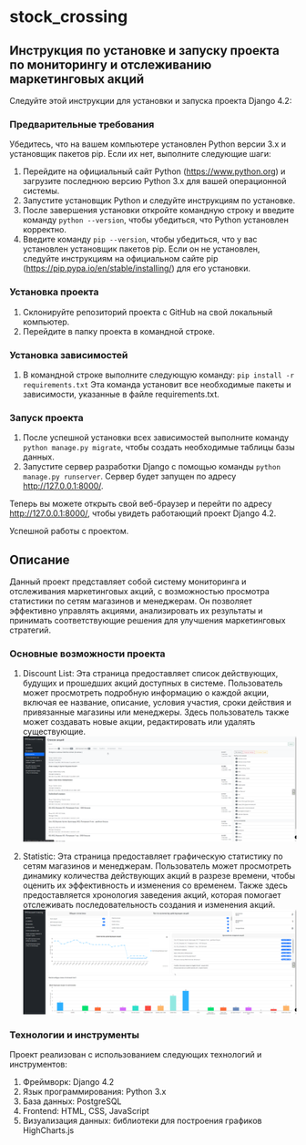 # stock_crossing
## Инструкция по установке и запуску проекта по мониторингу и отслеживанию маркетинговых акций

Следуйте этой инструкции для установки и запуска проекта Django 4.2:

### Предварительные требования

Убедитесь, что на вашем компьютере установлен Python версии 3.x и установщик пакетов pip. Если их нет, выполните следующие шаги:

1. Перейдите на официальный сайт Python (https://www.python.org) и загрузите последнюю версию Python 3.x для вашей операционной системы.
2. Запустите установщик Python и следуйте инструкциям по установке.
3. После завершения установки откройте командную строку и введите команду `python --version`, чтобы убедиться, что Python установлен корректно.
4. Введите команду `pip --version`, чтобы убедиться, что у вас установлен установщик пакетов pip. Если он не установлен, следуйте инструкциям на официальном сайте pip (https://pip.pypa.io/en/stable/installing/) для его установки.

### Установка проекта

1. Склонируйте репозиторий проекта с GitHub на свой локальный компьютер.
2. Перейдите в папку проекта в командной строке.

### Установка зависимостей

1. В командной строке выполните следующую команду: `pip install -r requirements.txt`
   Эта команда установит все необходимые пакеты и зависимости, указанные в файле requirements.txt.

### Запуск проекта

1. После успешной установки всех зависимостей выполните команду `python manage.py migrate`, чтобы создать необходимые таблицы базы данных.
2. Запустите сервер разработки Django с помощью команды `python manage.py runserver`.
   Сервер будет запущен по адресу http://127.0.0.1:8000/.

Теперь вы можете открыть свой веб-браузер и перейти по адресу http://127.0.0.1:8000/, чтобы увидеть работающий проект Django 4.2.

Успешной работы с проектом.

## Описание

Данный проект представляет собой систему мониторинга и отслеживания маркетинговых акций, с возможностью просмотра статистики по сетям магазинов и менеджерам. Он позволяет эффективно управлять акциями, анализировать их результаты и принимать соответствующие решения для улучшения маркетинговых стратегий.

### Основные возможности проекта

1. Discount List: Эта страница предоставляет список действующих, будущих и прошедших акций доступных в системе. Пользователь может просмотреть подробную информацию о каждой акции, включая ее название, описание, условия участия, сроки действия и привязанные магазины или менеджеры. Здесь пользователь также может создавать новые акции, редактировать или удалять существующие.
![discount_list](img_readme/discount_list.png "Discount List")

2. Statistic: Эта страница предоставляет графическую статистику по сетям магазинов и менеджерам. Пользователь может просмотреть динамику количества действующих акций в разрезе времени, чтобы оценить их эффективность и изменения со временем. Также здесь предоставляется хронология заведения акций, которая помогает отслеживать последовательность создания и изменения акций.
![statistic](img_readme/statistic.png "Statistic")

### Технологии и инструменты

Проект реализован с использованием следующих технологий и инструментов:

1. Фреймворк: Django 4.2
2. Язык программирования: Python 3.x
3. База данных: PostgreSQL
4. Frontend: HTML, CSS, JavaScript
5. Визуализация данных: библиотеки для построения графиков HighCharts.js
